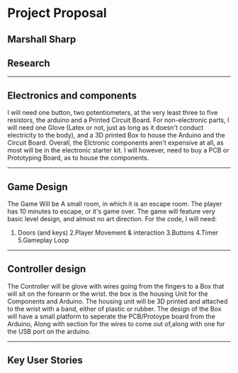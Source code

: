 # Project Proposal

Marshall Sharp
---------------
## Research


---------------
## Electronics and components


I will need one button, two potentiometers, at the very least three to five resistors, the arduino and a Printed Circuit Board.
For non-electronic parts, I will need one Glove (Latex or not, just as long as it doesn't conduct electricity to the body), and a 3D printed Box to house the Arduino and the Circuit Board.
Overall, the Elctronic components aren't expensive at all, as most will be in the electronic starter kit. I will however, need to buy a PCB or Prototyping Board, as to house the components.

---------------
## Game Design

The Game Will be A small room, in which it is an escape room. The player has 10 minutes to escape, or it's game over.
The game will feature very basic level design, and almost no art direction. For the code, I will need:

1. Doors (and keys)
2.Player Movement & interaction
3.Buttons
4.Timer
5.Gameplay Loop

---------------
## Controller design

The Controller will be glove with wires going from the fingers to a Box that will sit on the forearm or the wrist. the box is the housing Unit for the Components and Arduino.
The housing unit will be 3D printed and attached to the wrist with a band, either of plastic or rubber. The design of the Box will have a small platform to seperate the PCB/Protoype board from the Arduino, Along with section for the wires to come out of,along with one for the USB port on the arduino.

---------------
## Key User Stories